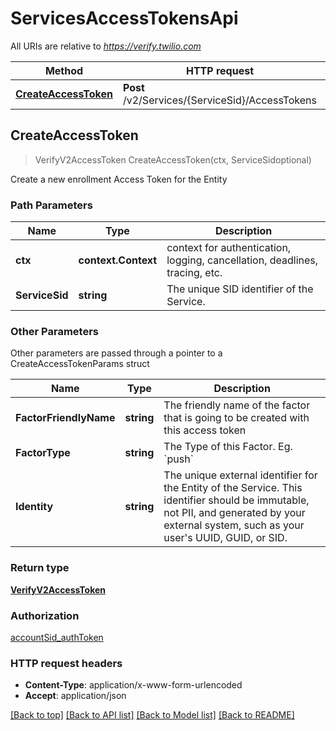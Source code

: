 # ServicesAccessTokensApi

All URIs are relative to *https://verify.twilio.com*

Method | HTTP request | Description
------------- | ------------- | -------------
[**CreateAccessToken**](ServicesAccessTokensApi.md#CreateAccessToken) | **Post** /v2/Services/{ServiceSid}/AccessTokens | 



## CreateAccessToken

> VerifyV2AccessToken CreateAccessToken(ctx, ServiceSidoptional)



Create a new enrollment Access Token for the Entity

### Path Parameters


Name | Type | Description
------------- | ------------- | -------------
**ctx** | **context.Context** | context for authentication, logging, cancellation, deadlines, tracing, etc.
**ServiceSid** | **string** | The unique SID identifier of the Service.

### Other Parameters

Other parameters are passed through a pointer to a CreateAccessTokenParams struct


Name | Type | Description
------------- | ------------- | -------------
**FactorFriendlyName** | **string** | The friendly name of the factor that is going to be created with this access token
**FactorType** | **string** | The Type of this Factor. Eg. &#x60;push&#x60;
**Identity** | **string** | The unique external identifier for the Entity of the Service. This identifier should be immutable, not PII, and generated by your external system, such as your user&#39;s UUID, GUID, or SID.

### Return type

[**VerifyV2AccessToken**](VerifyV2AccessToken.md)

### Authorization

[accountSid_authToken](../README.md#accountSid_authToken)

### HTTP request headers

- **Content-Type**: application/x-www-form-urlencoded
- **Accept**: application/json

[[Back to top]](#) [[Back to API list]](../README.md#documentation-for-api-endpoints)
[[Back to Model list]](../README.md#documentation-for-models)
[[Back to README]](../README.md)

